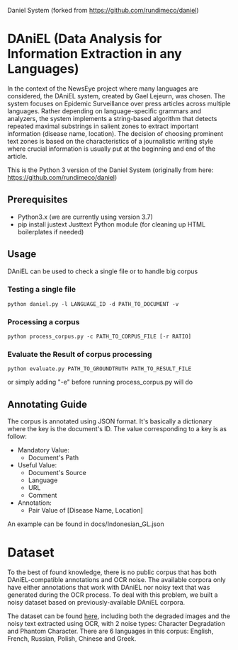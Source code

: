 Daniel System (forked from https://github.com/rundimeco/daniel)

# DAniEL (Data Analysis for Information Extraction in any Languages)

In the context of the NewsEye project where many languages are considered, the DAniEL system, created by Gael Lejeurn, was chosen. The system focuses on Epidemic Surveillance over press articles across multiple languages. Rather depending on language-specific grammars and analyzers, the system implements a string-based algorithm that detects repeated maximal substrings in salient zones to extract important information (disease name, location). The decision of choosing prominent text zones is based on the characteristics of a journalistic writing style where crucial information is usually put at the beginning and end of the article.

This is the Python 3 version of the Daniel System (originally from here: https://github.com/rundimeco/daniel)

## Prerequisites

* Python3.x (we are currently using version 3.7)
* pip install justext Justtext Python module (for cleaning up HTML boilerplates if needed)

## Usage

DAniEL can be used to check a single file or to handle big corpus

### Testing a single file

    python daniel.py -l LANGUAGE_ID -d PATH_TO_DOCUMENT -v

### Processing a corpus

    python process_corpus.py -c PATH_TO_CORPUS_FILE [-r RATIO] 

### Evaluate the Result of corpus processing

    python evaluate.py PATH_TO_GROUNDTRUTH PATH_TO_RESULT_FILE

or simply adding "-e" before running process_corpus.py will do

## Annotating Guide

The corpus is annotated using JSON format. It's basically a dictionary where the key is the document's ID. The value corresponding to a key is as follow:
- Mandatory Value:
    * Document's Path
- Useful Value:
    * Document's Source
    * Language
    * URL
    * Comment
- Annotation:
    * Pair Value of [Disease Name, Location]

An example can be found in docs/Indonesian_GL.json

# Dataset

To the best of found knowledge, there is no public corpus that has both DAniEL-compatible annotations and OCR noise. The available corpora only have either annotations that work with DAniEL nor noisy text that was generated during the OCR process. To deal with this problem, we built a noisy dataset based on previously-available DAniEL corpora.

The dataset can be found [here](https://1drv.ms/u/s!At3pWQFublT-vEDzFSvaW0qCevjk?e=RLCfym), including both the degraded images and the noisy text extracted using OCR, with 2 noise types: Character Degradation and Phantom Character. There are 6 languages in this corpus: English, French, Russian, Polish, Chinese and Greek.
